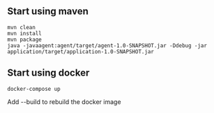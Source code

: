 ## Start using maven

```
mvn clean
mvn install
mvn package
java -javaagent:agent/target/agent-1.0-SNAPSHOT.jar -Ddebug -jar application/target/application-1.0-SNAPSHOT.jar
```

## Start using docker

```
docker-compose up
```

Add --build to rebuild the docker image
